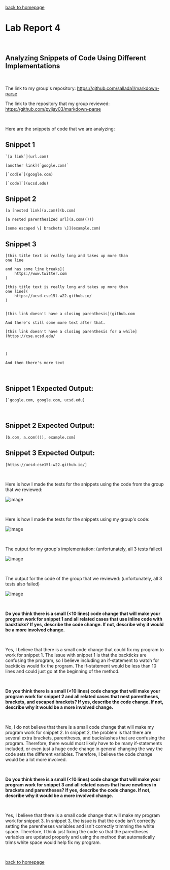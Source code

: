 [back to homepage](index.md)

# Lab Report 4

<br />

## Analyzing Snippets of Code Using Different Implementations

<br />

The link to my group's repository: https://github.com/sallada1/markdown-parse

The link to the repository that my group reviewed: https://github.com/pvijay03/markdown-parse 

<br />

Here are the snippets of code that we are analyzing:

## Snippet 1
```
`[a link`](url.com)

[another link](`google.com)`

[`cod[e`](google.com)

[`code]`](ucsd.edu)
```

## Snippet 2
```
[a [nested link](a.com)](b.com)

[a nested parenthesized url](a.com(()))

[some escaped \[ brackets \]](example.com)
```

## Snippet 3
```
[this title text is really long and takes up more than 
one line

and has some line breaks](
    https://www.twitter.com
)

[this title text is really long and takes up more than 
one line](
    https://ucsd-cse15l-w22.github.io/
)


[this link doesn't have a closing parenthesis](github.com

And there's still some more text after that.

[this link doesn't have a closing parenthesis for a while](https://cse.ucsd.edu/



)

And then there's more text
```

<br />

## Snippet 1 Expected Output:

```
[`google.com, google.com, ucsd.edu]
```

<br />

## Snippet 2 Expected Output:

```
[b.com, a.com(()), example.com]
```

## Snippet 3 Expected Output:

```
[https://ucsd-cse15l-w22.github.io/]
```

<br />

Here is how I made the tests for the snippets using the code from the group that we reviewed:

![image](snippetTests.png)

<br />

Here is how I made the tests for the snippets using my group's code:

![image](snippetTests2.png)

<br />

The output for my group's implementation: (unfortunately, all 3 tests failed)

![image](myGroupOutput.png)

<br />

The output for the code of the group that we reviewed: (unfortunately, all 3 tests also failed)

![image](otherGroupOutput.png)

<br />

**Do you think there is a small (<10 lines) code change that will make your program work for snippet 1 and all related cases that use inline code with backticks? If yes, describe the code change. If not, describe why it would be a more involved change.**

<br />

Yes, I believe that there is a small code change that could fix my program to work for snippet 1. The issue with snippet 1 is that the backticks are confusing the program, so I believe including an if-statement to watch for backticks would fix the program. The if-statement would be less than 10 lines and could just go at the beginning of the method.

<br />

**Do you think there is a small (<10 lines) code change that will make your program work for snippet 2 and all related cases that nest parentheses, brackets, and escaped brackets? If yes, describe the code change. If not, describe why it would be a more involved change.**

<br />

No, I do not believe that there is a small code change that will make my program work for snippet 2. In snippet 2, the problem is that there are several extra brackets, parentheses, and backslashes that are confusing the program. Therefore, there would most likely have to be many if-statements included, or even just a huge code change in general changing the way the code sets the different variables. Therefore, I believe the code change would be a lot more involved.

<br />

**Do you think there is a small (<10 lines) code change that will make your program work for snippet 3 and all related cases that have newlines in brackets and parentheses? If yes, describe the code change. If not, describe why it would be a more involved change.**

<br />

Yes, I believe that there is a small code change that will make my program work for snippet 3. In snippet 3, the issue is that the code isn't correctly setting the parentheses variables and isn't correctly trimming the white space. Therefore, I think just fixing the code so that the parentheses variables are updated properly and using the method that automatically trims white space would help fix my program.

<br />

[back to homepage](index.md)